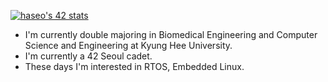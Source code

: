 [![haseo's 42 stats](https://badge42.herokuapp.com/api/stats/haseo)](https://github.com/JaeSeoKim/badge42)

+ I'm currently double majoring in Biomedical Engineering and Computer Science and Engineering at Kyung Hee University.
+ I'm currently a 42 Seoul cadet.
+ These days I'm interested in RTOS, Embedded Linux.
